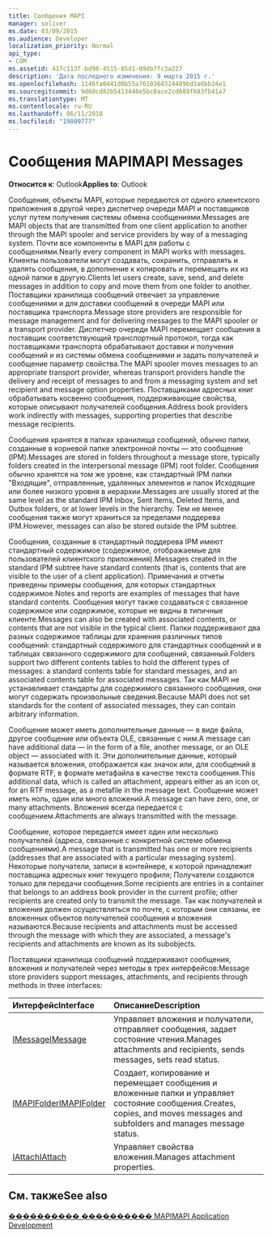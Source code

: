 ```yaml
---
title: Сообщения MAPI
manager: soliver
ms.date: 03/09/2015
ms.audience: Developer
localization_priority: Normal
api_type:
- COM
ms.assetid: 417c113f-bd98-4515-85d1-09db7fc3a227
description: 'Дата последнего изменения: 9 марта 2015 г.'
ms.openlocfilehash: 1146fa0441d0b55a7610368324489bd3a6bb24e1
ms.sourcegitcommit: 9d60cd82b5413446e5bc8ace2cd689f683fb41a7
ms.translationtype: MT
ms.contentlocale: ru-RU
ms.lasthandoff: 06/11/2018
ms.locfileid: "19809777"
---
```

# <a name="mapi-messages"></a><span data-ttu-id="f7ba1-103">Сообщения MAPI</span><span class="sxs-lookup"><span data-stu-id="f7ba1-103">MAPI Messages</span></span>

  
  
<span data-ttu-id="f7ba1-104">**Относится к**: Outlook</span><span class="sxs-lookup"><span data-stu-id="f7ba1-104">**Applies to**: Outlook</span></span> 
  
<span data-ttu-id="f7ba1-105">Сообщения, объекты MAPI, которые передаются от одного клиентского приложения в другой через диспетчер очереди MAPI и поставщиков услуг путем получения системы обмена сообщениями.</span><span class="sxs-lookup"><span data-stu-id="f7ba1-105">Messages are MAPI objects that are transmitted from one client application to another through the MAPI spooler and service providers by way of a messaging system.</span></span> <span data-ttu-id="f7ba1-106">Почти все компоненты в MAPI для работы с сообщениями.</span><span class="sxs-lookup"><span data-stu-id="f7ba1-106">Nearly every component in MAPI works with messages.</span></span> <span data-ttu-id="f7ba1-107">Клиенты пользователи могут создавать, сохранить, отправлять и удалять сообщения, в дополнение к копировать и перемещать их из одной папки в другую.</span><span class="sxs-lookup"><span data-stu-id="f7ba1-107">Clients let users create, save, send, and delete messages in addition to copy and move them from one folder to another.</span></span> <span data-ttu-id="f7ba1-108">Поставщики хранилища сообщений отвечает за управление сообщениями и для доставки сообщений в очереди MAPI или поставщика транспорта.</span><span class="sxs-lookup"><span data-stu-id="f7ba1-108">Message store providers are responsible for message management and for delivering messages to the MAPI spooler or a transport provider.</span></span> <span data-ttu-id="f7ba1-109">Диспетчер очереди MAPI перемещает сообщения в поставщик соответствующий транспортный протокол, тогда как поставщиками транспорта обрабатывают доставки и получения сообщений и из системы обмена сообщениями и задать получателей и сообщение параметр свойства.</span><span class="sxs-lookup"><span data-stu-id="f7ba1-109">The MAPI spooler moves messages to an appropriate transport provider, whereas transport providers handle the delivery and receipt of messages to and from a messaging system and set recipient and message option properties.</span></span> <span data-ttu-id="f7ba1-110">Поставщиками адресных книг обрабатывать косвенно сообщения, поддерживающие свойства, которые описывают получателей сообщения.</span><span class="sxs-lookup"><span data-stu-id="f7ba1-110">Address book providers work indirectly with messages, supporting properties that describe message recipients.</span></span>
  
<span data-ttu-id="f7ba1-111">Сообщения хранятся в папках хранилища сообщений, обычно папки, созданные в корневой папке электронной почты — это сообщение (IPM).</span><span class="sxs-lookup"><span data-stu-id="f7ba1-111">Messages are stored in folders throughout a message store, typically folders created in the interpersonal message (IPM) root folder.</span></span> <span data-ttu-id="f7ba1-112">Сообщения обычно хранятся на том же уровне, как стандартный IPM папки "Входящие", отправленные, удаленных элементов и папок Исходящие или более низкого уровня в иерархии.</span><span class="sxs-lookup"><span data-stu-id="f7ba1-112">Messages are usually stored at the same level as the standard IPM Inbox, Sent Items, Deleted Items, and Outbox folders, or at lower levels in the hierarchy.</span></span> <span data-ttu-id="f7ba1-113">Тем не менее сообщения также могут храниться за пределами поддерева IPM.</span><span class="sxs-lookup"><span data-stu-id="f7ba1-113">However, messages can also be stored outside the IPM subtree.</span></span>
  
<span data-ttu-id="f7ba1-114">Сообщения, созданные в стандартный поддерева IPM имеют стандартный содержимое (содержимое, отображаемые для пользователей клиентского приложения).</span><span class="sxs-lookup"><span data-stu-id="f7ba1-114">Messages created in the standard IPM subtree have standard contents (that is, contents that are visible to the user of a client application).</span></span> <span data-ttu-id="f7ba1-115">Примечания и отчеты приведены примеры сообщения, для которых стандартных содержимое.</span><span class="sxs-lookup"><span data-stu-id="f7ba1-115">Notes and reports are examples of messages that have standard contents.</span></span> <span data-ttu-id="f7ba1-116">Сообщения могут также создаваться с связанное содержимое или содержимое, которые не видны в типичные клиенте.</span><span class="sxs-lookup"><span data-stu-id="f7ba1-116">Messages can also be created with associated contents, or contents that are not visible in the typical client.</span></span> <span data-ttu-id="f7ba1-117">Папки поддерживают два разных содержимое таблицы для хранения различных типов сообщений: стандартный содержимого для стандартных сообщений и в таблицах связанного содержимого для сообщений, связанный.</span><span class="sxs-lookup"><span data-stu-id="f7ba1-117">Folders support two different contents tables to hold the different types of messages: a standard contents table for standard messages, and an associated contents table for associated messages.</span></span> <span data-ttu-id="f7ba1-118">Так как MAPI не устанавливает стандарты для содержимого связанного сообщения, они могут содержать произвольные сведения.</span><span class="sxs-lookup"><span data-stu-id="f7ba1-118">Because MAPI does not set standards for the content of associated messages, they can contain arbitrary information.</span></span> 
  
<span data-ttu-id="f7ba1-119">Сообщение может иметь дополнительные данные — в виде файла, другое сообщение или объекта OLE, связанные с ним.</span><span class="sxs-lookup"><span data-stu-id="f7ba1-119">A message can have additional data — in the form of a file, another message, or an OLE object — associated with it.</span></span> <span data-ttu-id="f7ba1-120">Эти дополнительные данные, который называется вложения, отображается как значок или, для сообщений в формате RTF, в формате метафайла в качестве текста сообщения.</span><span class="sxs-lookup"><span data-stu-id="f7ba1-120">This additional data, which is called an attachment, appears either as an icon or, for an RTF message, as a metafile in the message text.</span></span> <span data-ttu-id="f7ba1-121">Сообщение может иметь ноль, один или много вложений.</span><span class="sxs-lookup"><span data-stu-id="f7ba1-121">A message can have zero, one, or many attachments.</span></span> <span data-ttu-id="f7ba1-122">Вложения всегда передается с сообщением.</span><span class="sxs-lookup"><span data-stu-id="f7ba1-122">Attachments are always transmitted with the message.</span></span>
  
<span data-ttu-id="f7ba1-123">Сообщение, которое передается имеет один или несколько получателей (адреса, связанные с конкретной системе обмена сообщениями).</span><span class="sxs-lookup"><span data-stu-id="f7ba1-123">A message that is transmitted has one or more recipients (addresses that are associated with a particular messaging system).</span></span> <span data-ttu-id="f7ba1-124">Некоторые получатели, записи в контейнере, к которой принадлежит поставщика адресных книг текущего профиля; Получатели создаются только для передачи сообщения.</span><span class="sxs-lookup"><span data-stu-id="f7ba1-124">Some recipients are entries in a container that belongs to an address book provider in the current profile; other recipients are created only to transmit the message.</span></span> <span data-ttu-id="f7ba1-125">Так как получателей и вложения должен осуществляться по почте, с которым они связаны, ее вложенных объектов получателей сообщения и вложения называются.</span><span class="sxs-lookup"><span data-stu-id="f7ba1-125">Because recipients and attachments must be accessed through the message with which they are associated, a message's recipients and attachments are known as its subobjects.</span></span> 
  
<span data-ttu-id="f7ba1-126">Поставщики хранилища сообщений поддерживают сообщения, вложения и получателей через методы в трех интерфейсов:</span><span class="sxs-lookup"><span data-stu-id="f7ba1-126">Message store providers support messages, attachments, and recipients through methods in three interfaces:</span></span> 
  
|<span data-ttu-id="f7ba1-127">**Интерфейс**</span><span class="sxs-lookup"><span data-stu-id="f7ba1-127">**Interface**</span></span>|<span data-ttu-id="f7ba1-128">**Описание**</span><span class="sxs-lookup"><span data-stu-id="f7ba1-128">**Description**</span></span>|
|:-----|:-----|
|[<span data-ttu-id="f7ba1-129">IMessage</span><span class="sxs-lookup"><span data-stu-id="f7ba1-129">IMessage</span></span>](imessageimapiprop.md) <br/> |<span data-ttu-id="f7ba1-130">Управляет вложения и получатели, отправляет сообщения, задает состояние чтения.</span><span class="sxs-lookup"><span data-stu-id="f7ba1-130">Manages attachments and recipients, sends messages, sets read status.</span></span>  <br/> |
|[<span data-ttu-id="f7ba1-131">IMAPIFolder</span><span class="sxs-lookup"><span data-stu-id="f7ba1-131">IMAPIFolder</span></span>](imapifolderimapicontainer.md) <br/> |<span data-ttu-id="f7ba1-132">Создает, копирование и перемещает сообщения и вложенные папки и управляет состояние сообщения.</span><span class="sxs-lookup"><span data-stu-id="f7ba1-132">Creates, copies, and moves messages and subfolders and manages message status.</span></span>  <br/> |
|[<span data-ttu-id="f7ba1-133">IAttach</span><span class="sxs-lookup"><span data-stu-id="f7ba1-133">IAttach</span></span>](iattachimapiprop.md) <br/> |<span data-ttu-id="f7ba1-134">Управляет свойства вложения.</span><span class="sxs-lookup"><span data-stu-id="f7ba1-134">Manages attachment properties.</span></span>  <br/> |
   
## <a name="see-also"></a><span data-ttu-id="f7ba1-135">См. также</span><span class="sxs-lookup"><span data-stu-id="f7ba1-135">See also</span></span>



[<span data-ttu-id="f7ba1-136">���������� ���������� MAPI</span><span class="sxs-lookup"><span data-stu-id="f7ba1-136">MAPI Application Development</span></span>](mapi-application-development.md)

